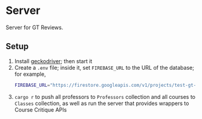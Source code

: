 # Server
Server for GT Reviews.

## Setup
1. Install [geckodriver](https://github.com/mozilla/geckodriver); then start it
2. Create a `.env` file; inside it, set `FIREBASE_URL` to the URL of the database; for example,
    ```sh
    FIREBASE_URL="https://firestore.googleapis.com/v1/projects/test-gt-reviews/databases/(default)"
    ```
3. `cargo r` to push all professors to `Professors` collection and all courses to `Classes` collection, as well as run the server that provides wrappers to Course Critique APIs
